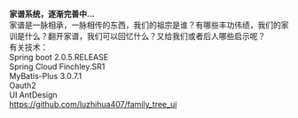 <b>家谱系统，逐渐完善中... </b><br>
家谱是一脉相承，一脉相传的东西，我们的祖宗是谁？有哪些丰功伟绩，我们的家训是什么？翻开家谱，我们可以回忆什么？又给我们或者后人哪些启示呢？<br>
有关技术： <br>
Spring boot 2.0.5.RELEASE<br>
Spring Cloud Finchley.SR1<br>
MyBatis-Plus 3.0.7.1<br>
Oauth2<br>
UI AntDesign<br> https://github.com/luzhihua407/family_tree_ui<br>


